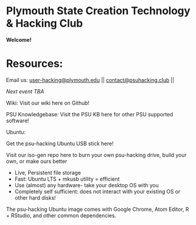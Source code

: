 # Plymouth State Creation Technology & Hacking Club

**Welcome!**

# Resources:

Email us:  user-hacking@plymouth.edu ||  contact@psuhacking.club  ||  

*Next event TBA*

Wiki:
Visit our wiki here on Github!  

PSU Knowledgebase:
Visit the PSU KB here for other PSU supported software!

Ubuntu:

Get the psu-hacking Ubuntu USB stick here!

Visit our iso-gen repo here to burn your own psu-hacking drive, build your own, or make ours better

- Live, Persistent file storage
- Fast: Ubuntu LTS + mkusb utility = efficient
- Use (almost) any hardware- take your desktop OS with you
- Completely self sufficient:  does not interact with your existing OS or other hard disks!

The psu-hacking Ubuntu image comes with Google Chrome, Atom Editor, R + RStudio, and other common dependencies.  
